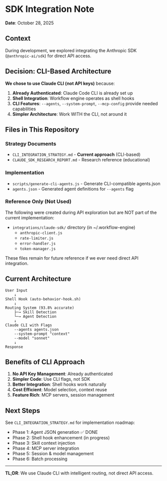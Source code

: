 # SDK Integration Note

**Date**: October 28, 2025

## Context

During development, we explored integrating the Anthropic SDK (`@anthropic-ai/sdk`) for direct API access.

## Decision: CLI-Based Architecture

**We chose to use Claude CLI (not API keys)** because:

1. **Already Authenticated**: Claude Code CLI is already set up
2. **Shell Integration**: Workflow engine operates as shell hooks
3. **CLI Features**: `--agents`, `--system-prompt`, `--mcp-config` provide needed capabilities
4. **Simpler Architecture**: Work WITH the CLI, not around it

## Files in This Repository

### Strategy Documents
- `CLI_INTEGRATION_STRATEGY.md` - **Current approach** (CLI-based)
- `CLAUDE_SDK_RESEARCH_REPORT.md` - Research reference (educational)

### Implementation
- `scripts/generate-cli-agents.js` - Generate CLI-compatible agents.json
- `agents.json` - Generated agent definitions for `--agents` flag

### Reference Only (Not Used)
The following were created during API exploration but are NOT part of the current implementation:
- `integrations/claude-sdk/` directory (in ~/.workflow-engine)
  - `anthropic-client.js`
  - `rate-limiter.js`
  - `error-handler.js`
  - `token-manager.js`

These files remain for future reference if we ever need direct API integration.

## Current Architecture

```
User Input
    ↓
Shell Hook (auto-behavior-hook.sh)
    ↓
Routing System (93.8% accurate)
    ├─→ Skill Detection
    └─→ Agent Detection
    ↓
Claude CLI with Flags
    --agents agents.json
    --system-prompt "context"
    --model "sonnet"
    ↓
Response
```

## Benefits of CLI Approach

1. **No API Key Management**: Already authenticated
2. **Simpler Code**: Use CLI flags, not SDK
3. **Better Integration**: Shell hooks work naturally
4. **Cost Efficient**: Model selection, context reuse
5. **Feature Rich**: MCP servers, session management

## Next Steps

See `CLI_INTEGRATION_STRATEGY.md` for implementation roadmap:
- Phase 1: Agent JSON generation ✅ DONE
- Phase 2: Shell hook enhancement (in progress)
- Phase 3: Skill context injection
- Phase 4: MCP server integration
- Phase 5: Session & model management
- Phase 6: Batch processing

---

**TL;DR**: We use Claude CLI with intelligent routing, not direct API access.
